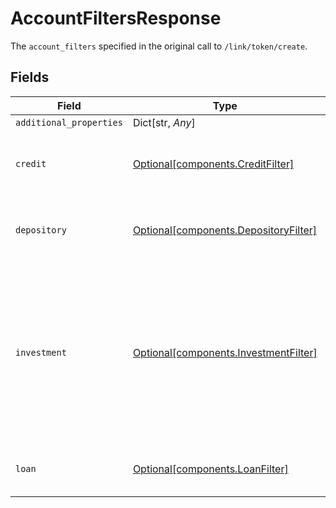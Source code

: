# AccountFiltersResponse

The `account_filters` specified in the original call to `/link/token/create`.



## Fields

| Field                                                                                                                   | Type                                                                                                                    | Required                                                                                                                | Description                                                                                                             |
| ----------------------------------------------------------------------------------------------------------------------- | ----------------------------------------------------------------------------------------------------------------------- | ----------------------------------------------------------------------------------------------------------------------- | ----------------------------------------------------------------------------------------------------------------------- |
| `additional_properties`                                                                                                 | Dict[str, *Any*]                                                                                                        | :heavy_minus_sign:                                                                                                      | N/A                                                                                                                     |
| `credit`                                                                                                                | [Optional[components.CreditFilter]](../../models/components/creditfilter.md)                                            | :heavy_minus_sign:                                                                                                      | A filter to apply to `credit`-type accounts                                                                             |
| `depository`                                                                                                            | [Optional[components.DepositoryFilter]](../../models/components/depositoryfilter.md)                                    | :heavy_minus_sign:                                                                                                      | A filter to apply to `depository`-type accounts                                                                         |
| `investment`                                                                                                            | [Optional[components.InvestmentFilter]](../../models/components/investmentfilter.md)                                    | :heavy_minus_sign:                                                                                                      | A filter to apply to `investment`-type accounts (or `brokerage`-type accounts for API versions 2018-05-22 and earlier). |
| `loan`                                                                                                                  | [Optional[components.LoanFilter]](../../models/components/loanfilter.md)                                                | :heavy_minus_sign:                                                                                                      | A filter to apply to `loan`-type accounts                                                                               |